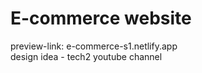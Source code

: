 # E-commerce website
preview-link: e-commerce-s1.netlify.app <br>
design idea - tech2 youtube channel
